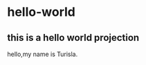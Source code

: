 # hello-world
this is a hello world projection
------------------------------------------
hello,my name is Turisla.
